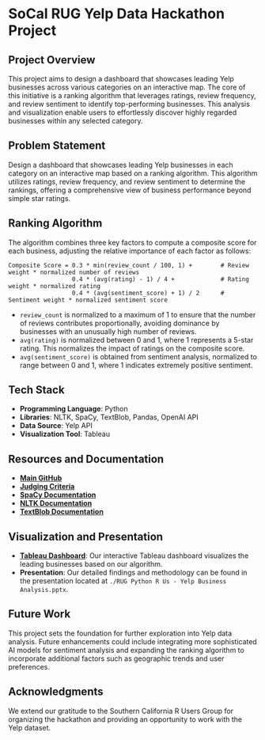 # SoCal RUG Yelp Data Hackathon Project

## Project Overview
This project aims to design a dashboard that showcases leading Yelp businesses across various categories on an interactive map. The core of this initiative is a ranking algorithm that leverages ratings, review frequency, and review sentiment to identify top-performing businesses. This analysis and visualization enable users to effortlessly discover highly regarded businesses within any selected category.

## Problem Statement
Design a dashboard that showcases leading Yelp businesses in each category on an interactive map based on a ranking algorithm. This algorithm utilizes ratings, review frequency, and review sentiment to determine the rankings, offering a comprehensive view of business performance beyond simple star ratings.

## Ranking Algorithm
The algorithm combines three key factors to compute a composite score for each business, adjusting the relative importance of each factor as follows:

```plaintext
Composite Score = 0.3 * min(review_count / 100, 1) +        # Review weight * normalized number of reviews
                  0.4 * (avg(rating) - 1) / 4 +             # Rating weight * normalized rating
                  0.4 * (avg(sentiment_score) + 1) / 2      # Sentiment weight * normalized sentiment score
```

- `review_count` is normalized to a maximum of 1 to ensure that the number of reviews contributes proportionally, avoiding dominance by businesses with an unusually high number of reviews.
- `avg(rating)` is normalized between 0 and 1, where 1 represents a 5-star rating. This normalizes the impact of ratings on the composite score.
- `avg(sentiment_score)` is obtained from sentiment analysis, normalized to range between 0 and 1, where 1 indicates extremely positive sentiment.

## Tech Stack
- **Programming Language**: Python
- **Libraries**: NLTK, SpaCy, TextBlob, Pandas, OpenAI API
- **Data Source**: Yelp API
- **Visualization Tool**: Tableau

## Resources and Documentation
- **[Main GitHub](https://github.com/socalrug/hackathon-2023-04)**
- **[Judging Criteria](https://github.com/socalrug/hackathon-2023-04/blob/main/admin/judging_guidelines.md)**
- **[SpaCy Documentation](https://spacy.io/api/doc)**
- **[NLTK Documentation](https://www.nltk.org/)**
- **[TextBlob Documentation](https://textblob.readthedocs.io/en/dev/)**

## Visualization and Presentation
- **[Tableau Dashboard](https://public.tableau.com/app/profile/cbourdeau/viz/YelpReviewRugProject/MapDash)**: Our interactive Tableau dashboard visualizes the leading businesses based on our algorithm.
- **Presentation**: Our detailed findings and methodology can be found in the presentation located at `./RUG Python R Us - Yelp Business Analysis.pptx`.

## Future Work
This project sets the foundation for further exploration into Yelp data analysis. Future enhancements could include integrating more sophisticated AI models for sentiment analysis and expanding the ranking algorithm to incorporate additional factors such as geographic trends and user preferences.

## Acknowledgments
We extend our gratitude to the Southern California R Users Group for organizing the hackathon and providing an opportunity to work with the Yelp dataset.
